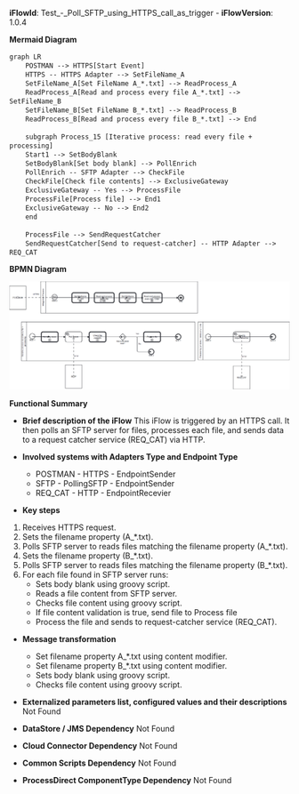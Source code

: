 **iFlowId**: Test_-_Poll_SFTP_using_HTTPS_call_as_trigger - **iFlowVersion**: 1.0.4

**Mermaid Diagram**
```mermaid
graph LR
    POSTMAN --> HTTPS[Start Event]
    HTTPS -- HTTPS Adapter --> SetFileName_A
    SetFileName_A[Set FileName A_*.txt] --> ReadProcess_A
    ReadProcess_A[Read and process every file A_*.txt] --> SetFileName_B
    SetFileName_B[Set FileName B_*.txt] --> ReadProcess_B
    ReadProcess_B[Read and process every file B_*.txt] --> End

    subgraph Process_15 [Iterative process: read every file + processing]
    Start1 --> SetBodyBlank
    SetBodyBlank[Set body blank] --> PollEnrich
    PollEnrich -- SFTP Adapter --> CheckFile
    CheckFile[Check file contents] --> ExclusiveGateway
    ExclusiveGateway -- Yes --> ProcessFile
    ProcessFile[Process file] --> End1
    ExclusiveGateway -- No --> End2
    end

    ProcessFile --> SendRequestCatcher
    SendRequestCatcher[Send to request-catcher] -- HTTP Adapter --> REQ_CAT
```
**BPMN Diagram**

![BPMN Diagram](./Test_-_Poll_SFTP_using_HTTPS_call_as_trigger-1.0.4.png "BPMN Diagram")

**Functional Summary**
- **Brief description of the iFlow**
This iFlow is triggered by an HTTPS call. It then polls an SFTP server for files, processes each file, and sends data to a request catcher service (REQ_CAT) via HTTP.

- **Involved systems with Adapters Type and Endpoint Type**
    - POSTMAN - HTTPS - EndpointSender
    - SFTP - PollingSFTP - EndpointSender
    - REQ_CAT - HTTP - EndpointRecevier

- **Key steps**
 1. Receives HTTPS request.
 2. Sets the filename property (A_*.txt).
 3. Polls SFTP server to reads files matching the filename property (A_*.txt).
 4. Sets the filename property (B_*.txt).
 5. Polls SFTP server to reads files matching the filename property (B_*.txt).
 6. For each file found in SFTP server runs:
     - Sets body blank using groovy script.
     - Reads a file content from SFTP server.
     - Checks file content using groovy script.
     - If file content validation is true, send file to Process file
     - Process the file and sends to request-catcher service (REQ_CAT).

- **Message transformation**
    - Set filename property A_*.txt using content modifier.
    - Set filename property B_*.txt using content modifier.
    - Sets body blank using groovy script.
    - Checks file content using groovy script.

- **Externalized parameters list, configured values and their descriptions**
Not Found

- **DataStore / JMS Dependency**
Not Found

- **Cloud Connector Dependency**
Not Found

- **Common Scripts Dependency**
Not Found

- **ProcessDirect ComponentType Dependency**
Not Found